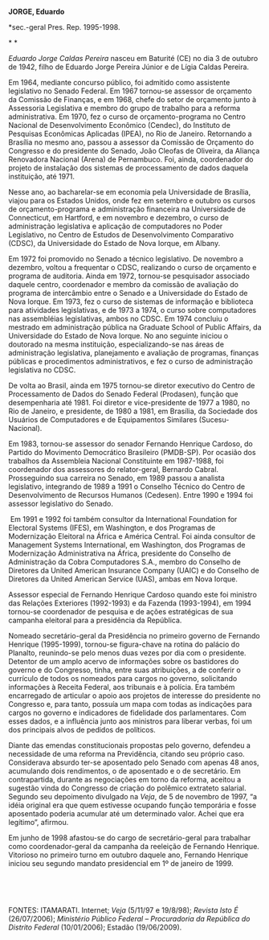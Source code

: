 **JORGE, Eduardo**

\*sec.-geral Pres. Rep. 1995-1998.

* *

*Eduardo Jorge Caldas Pereira* nasceu em Baturité (CE) no dia 3 de
outubro de 1942, filho de Eduardo Jorge Pereira Júnior e de Lígia Caldas
Pereira.

Em 1964, mediante concurso público, foi admitido como assistente
legislativo no Senado Federal. Em 1967 tornou-se assessor de orçamento
da Comissão de Finanças, e em 1968, chefe do setor de orçamento junto à
Assessoria Legislativa e membro do grupo de trabalho para a reforma
administrativa. Em 1970, fez o curso de orçamento-programa no Centro
Nacional de Desenvolvimento Econômico (Cendec), do Instituto de
Pesquisas Econômicas Aplicadas (IPEA), no Rio de Janeiro. Retornando a
Brasília no mesmo ano, passou a assessor da Comissão de Orçamento do
Congresso e do presidente do Senado, João Cleofas de Oliveira, da
Aliança Renovadora Nacional (Arena) de Pernambuco. Foi, ainda,
coordenador do projeto de instalação dos sistemas de processamento de
dados daquela instituição, até 1971.

Nesse ano, ao bacharelar-se em economia pela Universidade de Brasília,
viajou para os Estados Unidos, onde fez em setembro e outubro os cursos
de orçamento-programa e administração financeira na Universidade de
Connecticut, em Hartford, e em novembro e dezembro, o curso de
administração legislativa e aplicação de computadores no Poder
Legislativo, no Centro de Estudos de Desenvolvimento Comparativo (CDSC),
da Universidade do Estado de Nova Iorque, em Albany.

Em 1972 foi promovido no Senado a técnico legislativo. De novembro a
dezembro, voltou a frequentar o CDSC, realizando o curso de orçamento e
programa de auditoria. Ainda em 1972, tornou-se pesquisador associado
daquele centro, coordenador e membro da comissão de avaliação do
programa de intercâmbio entre o Senado e a Universidade do Estado de
Nova Iorque. Em 1973, fez o curso de sistemas de informação e biblioteca
para atividades legislativas, e de 1973 a 1974, o curso sobre
computadores nas assembléias legislativas, ambos no CDSC. Em 1974
concluiu o mestrado em administração pública na Graduate School of
Public Affairs, da Universidade do Estado de Nova Iorque. No ano
seguinte iniciou o doutorado na mesma instituição, especializando-se nas
áreas de administração legislativa, planejamento e avaliação de
programas, finanças públicas e procedimentos administrativos, e fez o
curso de administração legislativa no CDSC.

De volta ao Brasil, ainda em 1975 tornou-se diretor executivo do Centro
de Processamento de Dados do Senado Federal (Prodasen), função que
desempenharia até 1981. Foi diretor e vice-presidente de 1977 a 1980, no
Rio de Janeiro, e presidente, de 1980 a 1981, em Brasília, da Sociedade
dos Usuários de Computadores e de Equipamentos Similares
(Sucesu-Nacional).

Em 1983, tornou-se assessor do senador Fernando Henrique Cardoso, do
Partido do Movimento Democrático Brasileiro (PMDB-SP). Por ocasião dos
trabalhos da Assembleia Nacional Constituinte em 1987-1988, foi
coordenador dos assessores do relator-geral, Bernardo Cabral.
Prosseguindo sua carreira no Senado, em 1989 passou a analista
legislativo, integrando de 1989 a 1991 o Conselho Técnico do Centro de
Desenvolvimento de Recursos Humanos (Cedesen). Entre 1990 e 1994 foi
assessor legislativo do Senado.

 Em 1991 e 1992 foi também consultor da International Foundation for
Electoral Systems (IFES), em Washington, e dos Programas de Modernização
Eleitoral na África e América Central. Foi ainda consultor de Management
Systems International, em Washington, dos Programas de Modernização
Administrativa na África, presidente do Conselho de Administração da
Cobra Computadores S.A., membro do Conselho de Diretores da United
American Insurance Company (UAIC) e do Conselho de Diretores da United
American Service (UAS), ambas em Nova Iorque.

Assessor especial de Fernando Henrique Cardoso quando este foi ministro
das Relações Exteriores (1992-1993) e da Fazenda (1993-1994), em 1994
tornou-se coordenador de pesquisa e de ações estratégicas de sua
campanha eleitoral para a presidência da República.

Nomeado secretário-geral da Presidência no primeiro governo de Fernando
Henrique (1995-1999), tornou-se figura-chave na rotina do palácio do
Planalto, reunindo-se pelo menos duas vezes por dia com o presidente.
Detentor de um amplo acervo de informações sobre os bastidores do
governo e do Congresso, tinha, entre suas atribuições, a de conferir o
currículo de todos os nomeados para cargos no governo, solicitando
informações à Receita Federal, aos tribunais e à polícia. Era também
encarregado de articular o apoio aos projetos de interesse do presidente
no Congresso e, para tanto, possuía um mapa com todas as indicações para
cargos no governo e indicadores de fidelidade dos parlamentares. Com
esses dados, e a influência junto aos ministros para liberar verbas, foi
um dos principais alvos de pedidos de políticos.

Diante das emendas constitucionais propostas pelo governo, defendeu a
necessidade de uma reforma na Previdência, citando seu próprio caso.
Considerava absurdo ter-se aposentado pelo Senado com apenas 48 anos,
acumulando dois rendimentos, o de aposentado e o de secretário. Em
contrapartida, durante as negociações em torno da reforma, aceitou a
sugestão vinda do Congresso de criação do polêmico extrateto salarial.
Segundo seu depoimento divulgado na *Veja*, de 5 de novembro de 1997, “a
idéia original era que quem estivesse ocupando função temporária e fosse
aposentado poderia acumular até um determinado valor. Achei que era
legítimo”, afirmou.

Em junho de 1998 afastou-se do cargo de secretário-geral para trabalhar
como coordenador-geral da campanha da reeleição de Fernando Henrique.
Vitorioso no primeiro turno em outubro daquele ano, Fernando Henrique
iniciou seu segundo mandato presidencial em 1º de janeiro de 1999.

 

 

FONTES: ITAMARATI. Internet; *Veja* (5/11/97 e 19/8/98); *Revista Isto
É* (26/07/2006); *Ministério Público Federal – Procuradoria da República
do Distrito Federal* (10/01/2006); Estadão (19/06/2009).

 

